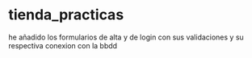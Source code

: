 # tienda_practicas
he añadido los formularios de alta y de login con sus validaciones y su respectiva conexion con la bbdd
